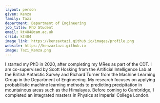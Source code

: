 ```yaml
---
layout: person
given: Kenza
family: Tazi
department: Department of Engineering
job_title: PhD Student
email: kt484@cam.ac.uk
crsid: kt484
image_link: https://kenzaxtazi.github.io/images/profile.png
website: https://kenzaxtazi.github.io
image: Tazi_Kenza.png
---
```


I started my PhD in 2020, after completing my MRes as part of the CDT. I am co-supervised by Scott Hosking from the Artificial Intelligence Lab at the British Antarctic Survey and Richard Turner from the Machine Learning Group in the Department of Engineering. My research focuses on applying probabilistic machine learning methods to predicting precipitation in mountainous areas such as the Himalayas. Before coming to Cambridge, I completed an integrated masters in Physics at Imperial College London.
